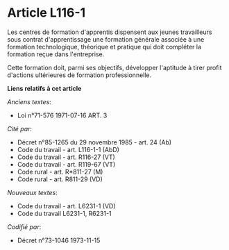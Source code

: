 # Article L116-1

Les centres de formation d'apprentis dispensent aux jeunes travailleurs sous contrat d'apprentissage une formation générale
associée à une formation technologique, théorique et pratique qui doit compléter la formation reçue dans l'entreprise.

Cette formation doit, parmi ses objectifs, développer l'aptitude à tirer profit d'actions ultérieures de formation
professionnelle.

**Liens relatifs à cet article**

_Anciens textes_:

  - Loi n°71-576 1971-07-16 ART. 3

_Cité par_:

  - Décret n°85-1265 du 29 novembre 1985 - art. 24 (Ab)
  - Code du travail - art. L116-1-1 (AbD)
  - Code du travail - art. R116-27 (VT)
  - Code du travail - art. R119-67 (VT)
  - Code rural - art. R*811-27 (M)
  - Code rural - art. R811-29 (VD)

_Nouveaux textes_:

  - Code du travail - art. L6231-1 (VD)
  - Code du travail L6231-1, R6231-1

_Codifié par_:

  - Décret n°73-1046 1973-11-15
